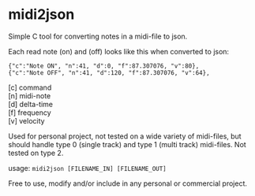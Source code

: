 # midi2json
Simple C tool for converting notes in a midi-file to json.

Each read note (on) and (off) looks like this when converted to json:

`{"c":"Note ON", "n":41, "d":0, "f":87.307076, "v":80},  `  
`{"c":"Note OFF", "n":41, "d":120, "f":87.307076, "v":64},`

[c] command  
[n] midi-note  
[d] delta-time  
[f] frequency  
[v] velocity

Used for personal project, not tested on a wide variety of midi-files, but should handle type 0 (single track) and type 1 (multi track) midi-files. Not tested on type 2.

usage:
`midi2json [FILENAME_IN] [FILENAME_OUT]`

Free to use, modify and/or include in any personal or commercial project.
